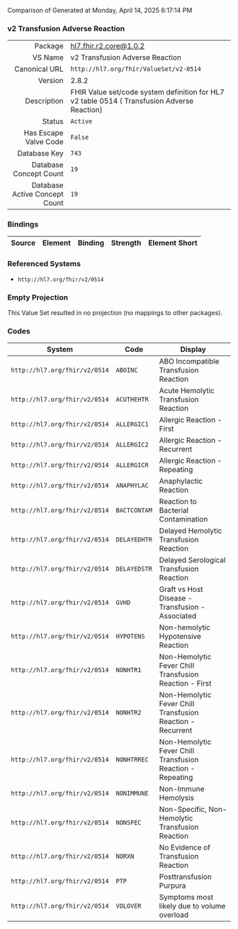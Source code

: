 Comparison of 
Generated at Monday, April 14, 2025 6:17:14 PM

### v2 Transfusion Adverse Reaction

|      |     |
| ---: | --- |
| Package | hl7.fhir.r2.core@1.0.2 |
| VS Name | v2 Transfusion Adverse Reaction |
| Canonical URL | `http://hl7.org/fhir/ValueSet/v2-0514` |
| Version | 2.8.2 |
| Description | FHIR Value set/code system definition for HL7 v2 table 0514 ( Transfusion Adverse Reaction) |
| Status | `Active` |
| Has Escape Valve Code | `False` |
| Database Key | `743` |
| Database Concept Count | `19` |
| Database Active Concept Count | `19` |
### Bindings

| Source | Element | Binding | Strength | Element Short |
| ------ | ------- | ------- | -------- | ------------- |

### Referenced Systems

* `http://hl7.org/fhir/v2/0514`
### Empty Projection

This Value Set resulted in no projection (no mappings to other packages).

### Codes

| System | Code | Display |
| ------ | ---- | ------- |
| `http://hl7.org/fhir/v2/0514` | `ABOINC` | ABO Incompatible Transfusion Reaction |
| `http://hl7.org/fhir/v2/0514` | `ACUTHEHTR` | Acute Hemolytic Transfusion Reaction |
| `http://hl7.org/fhir/v2/0514` | `ALLERGIC1` | Allergic Reaction - First |
| `http://hl7.org/fhir/v2/0514` | `ALLERGIC2` | Allergic Reaction - Recurrent |
| `http://hl7.org/fhir/v2/0514` | `ALLERGICR` | Allergic Reaction - Repeating |
| `http://hl7.org/fhir/v2/0514` | `ANAPHYLAC` | Anaphylactic Reaction |
| `http://hl7.org/fhir/v2/0514` | `BACTCONTAM` | Reaction to Bacterial Contamination |
| `http://hl7.org/fhir/v2/0514` | `DELAYEDHTR` | Delayed Hemolytic Transfusion Reaction |
| `http://hl7.org/fhir/v2/0514` | `DELAYEDSTR` | Delayed Serological Transfusion Reaction |
| `http://hl7.org/fhir/v2/0514` | `GVHD` | Graft vs Host Disease - Transfusion - Associated |
| `http://hl7.org/fhir/v2/0514` | `HYPOTENS` | Non-hemolytic Hypotensive Reaction |
| `http://hl7.org/fhir/v2/0514` | `NONHTR1` | Non-Hemolytic Fever Chill Transfusion Reaction - First |
| `http://hl7.org/fhir/v2/0514` | `NONHTR2` | Non-Hemolytic Fever Chill Transfusion Reaction - Recurrent |
| `http://hl7.org/fhir/v2/0514` | `NONHTRREC` | Non-Hemolytic Fever Chill Transfusion Reaction - Repeating |
| `http://hl7.org/fhir/v2/0514` | `NONIMMUNE` | Non-Immune Hemolysis |
| `http://hl7.org/fhir/v2/0514` | `NONSPEC` | Non-Specific, Non-Hemolytic Transfusion Reaction |
| `http://hl7.org/fhir/v2/0514` | `NORXN` | No Evidence of Transfusion Reaction |
| `http://hl7.org/fhir/v2/0514` | `PTP` | Posttransfusion Purpura |
| `http://hl7.org/fhir/v2/0514` | `VOLOVER` | Symptoms most likely due to volume overload |
